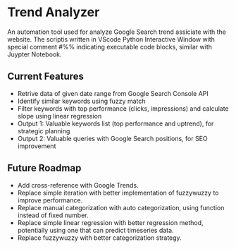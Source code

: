 # Trend Analyzer
An automation tool used for analyze Google Search trend assiciate with the website.
The scriptis written in VScode Python Interactive Window with special comment #%% indicating executable code blocks, similar with Juypter Notebook.

## Current Features
* Retrive data of given date range from Google Search Console API
* Identify similar keywords using fuzzy match
* Filter keywords with top performance (clicks, impressions) and calculate slope using linear regression
* Output 1: Valuable keywords list (top performance and uptrend), for strategic planning
* Output 2: Valuable queries with Google Search positions, for SEO improvement

## Future Roadmap
* Add cross-reference with Google Trends.
* Replace simple iteration with better implementation of fuzzywuzzy to improve performance.
* Replace manual categorization with auto categorization, using function instead of fixed number.
* Replace simple linear regression with better regression method, potentially using one that can predict timeseries data.
* Replace fuzzywuzzy with better categorization strategy.